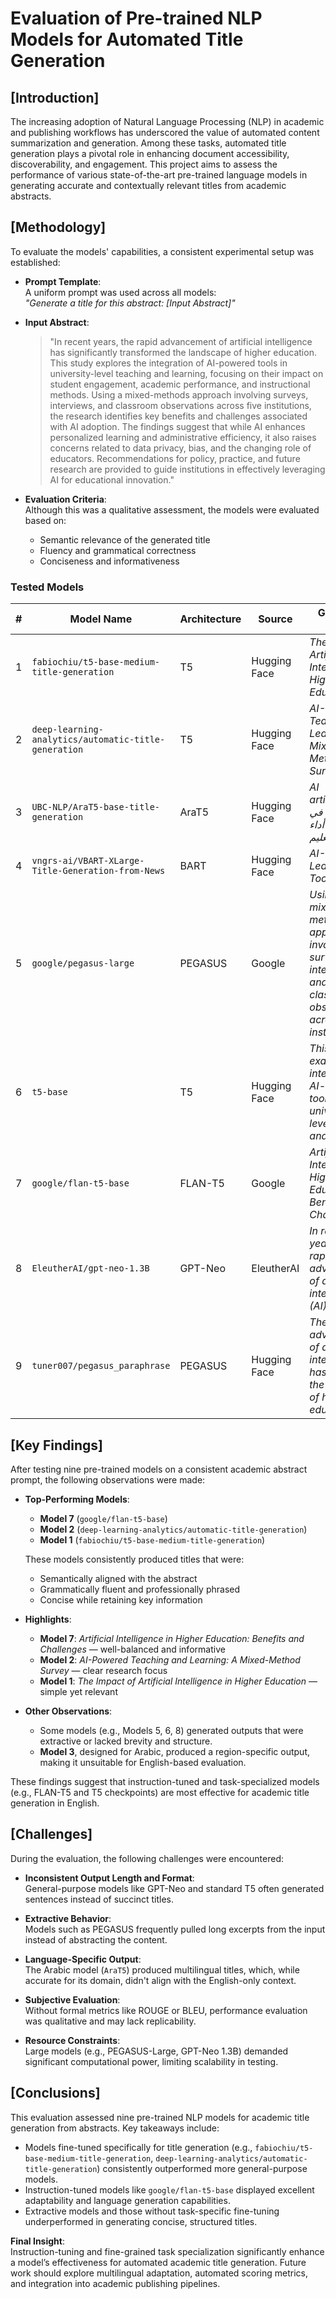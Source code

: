 # Evaluation of Pre-trained NLP Models for Automated Title Generation

## [Introduction]

The increasing adoption of Natural Language Processing (NLP) in academic and publishing workflows has underscored the value of automated content summarization and generation. Among these tasks, automated title generation plays a pivotal role in enhancing document accessibility, discoverability, and engagement. This project aims to assess the performance of various state-of-the-art pre-trained language models in generating accurate and contextually relevant titles from academic abstracts.

## [Methodology]

To evaluate the models' capabilities, a consistent experimental setup was established:

- **Prompt Template**:  
  A uniform prompt was used across all models:  
  _"Generate a title for this abstract: [Input Abstract]"_

- **Input Abstract**:  
  > "In recent years, the rapid advancement of artificial intelligence has significantly transformed the landscape of higher education. This study explores the integration of AI-powered tools in university-level teaching and learning, focusing on their impact on student engagement, academic performance, and instructional methods. Using a mixed-methods approach involving surveys, interviews, and classroom observations across five institutions, the research identifies key benefits and challenges associated with AI adoption. The findings suggest that while AI enhances personalized learning and administrative efficiency, it also raises concerns related to data privacy, bias, and the changing role of educators. Recommendations for policy, practice, and future research are provided to guide institutions in effectively leveraging AI for educational innovation."

- **Evaluation Criteria**:  
  Although this was a qualitative assessment, the models were evaluated based on:
  - Semantic relevance of the generated title
  - Fluency and grammatical correctness
  - Conciseness and informativeness

### Tested Models

| # | Model Name                                                | Architecture | Source       | Generated Title                                                                                                                   |
|---|-----------------------------------------------------------|--------------|--------------|-----------------------------------------------------------------------------------------------------------------------------------|
| 1 | `fabiochiu/t5-base-medium-title-generation`               | T5           | Hugging Face | *The Impact of Artificial Intelligence in Higher Education*                                                                       |
| 2 | `deep-learning-analytics/automatic-title-generation`      | T5           | Hugging Face | *AI-Powered Teaching and Learning: A Mixed-Method Survey*                                                                         |
| 3 | `UBC-NLP/AraT5-base-title-generation`                     | AraT5        | Hugging Face | *AI articolarticolية تسهم في تحسين أداء التعليم والتعليم*                                                                             |
| 4 | `vngrs-ai/VBART-XLarge-Title-Generation-from-News`        | BART         | Hugging Face | *AI-Powered Learning Tools*                                                                                                       |
| 5 | `google/pegasus-large`                                    | PEGASUS      | Google       | *Using a mixed-methods approach involving surveys, interviews, and classroom observations across five institutions*               |
| 6 | `t5-base`                                                 | T5           | Hugging Face | *This study examines the integration of AI-powered tools in university-level teaching and learning*                               |
| 7 | `google/flan-t5-base`                                     | FLAN-T5      | Google       | *Artificial Intelligence in Higher Education: Benefits and Challenges*                                                            |
| 8 | `EleutherAI/gpt-neo-1.3B`                                 | GPT-Neo      | EleutherAI   | *In recent years, the rapid advancement of artificial intelligence (AI)*                                                          |
| 9 | `tuner007/pegasus_paraphrase`                             | PEGASUS      | Hugging Face | *The rapid advancement of artificial intelligence has changed the landscape of higher education.*                                 |

## [Key Findings]

After testing nine pre-trained models on a consistent academic abstract prompt, the following observations were made:

- **Top-Performing Models**:
  - **Model 7** (`google/flan-t5-base`)
  - **Model 2** (`deep-learning-analytics/automatic-title-generation`)
  - **Model 1** (`fabiochiu/t5-base-medium-title-generation`)

  These models consistently produced titles that were:
  - Semantically aligned with the abstract
  - Grammatically fluent and professionally phrased
  - Concise while retaining key information

- **Highlights**:
  - **Model 7**: *Artificial Intelligence in Higher Education: Benefits and Challenges* — well-balanced and informative
  - **Model 2**: *AI-Powered Teaching and Learning: A Mixed-Method Survey* — clear research focus
  - **Model 1**: *The Impact of Artificial Intelligence in Higher Education* — simple yet relevant

- **Other Observations**:
  - Some models (e.g., Models 5, 6, 8) generated outputs that were extractive or lacked brevity and structure.
  - **Model 3**, designed for Arabic, produced a region-specific output, making it unsuitable for English-based evaluation.

These findings suggest that instruction-tuned and task-specialized models (e.g., FLAN-T5 and T5 checkpoints) are most effective for academic title generation in English.

## [Challenges]

During the evaluation, the following challenges were encountered:

- **Inconsistent Output Length and Format**:  
  General-purpose models like GPT-Neo and standard T5 often generated sentences instead of succinct titles.

- **Extractive Behavior**:  
  Models such as PEGASUS frequently pulled long excerpts from the input instead of abstracting the content.

- **Language-Specific Output**:  
  The Arabic model (`AraT5`) produced multilingual titles, which, while accurate for its domain, didn't align with the English-only context.

- **Subjective Evaluation**:  
  Without formal metrics like ROUGE or BLEU, performance evaluation was qualitative and may lack replicability.

- **Resource Constraints**:  
  Large models (e.g., PEGASUS-Large, GPT-Neo 1.3B) demanded significant computational power, limiting scalability in testing.

## [Conclusions]

This evaluation assessed nine pre-trained NLP models for academic title generation from abstracts. Key takeaways include:

- Models fine-tuned specifically for title generation (e.g., `fabiochiu/t5-base-medium-title-generation`, `deep-learning-analytics/automatic-title-generation`) consistently outperformed more general-purpose models.
- Instruction-tuned models like `google/flan-t5-base` displayed excellent adaptability and language generation capabilities.
- Extractive models and those without task-specific fine-tuning underperformed in generating concise, structured titles.

**Final Insight**:  
Instruction-tuning and fine-grained task specialization significantly enhance a model’s effectiveness for automated academic title generation. Future work should explore multilingual adaptation, automated scoring metrics, and integration into academic publishing pipelines.
